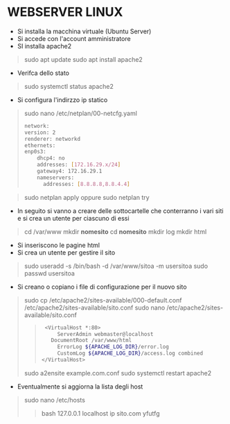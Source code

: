 # WEBSERVER LINUX
- Si installa la macchina virtuale (Ubuntu Server)
- Si accede con l'account amministratore
- SI installa apache2
>sudo apt update
>sudo apt install apache2
- Verifca dello stato
>sudo systemctl status apache2
- Si configura l'indirzzo ip statico
> sudo nano /etc/netplan/00-netcfg.yaml
>```bash
> network:
> version: 2
> renderer: networkd
> ethernets:
> enp0s3:
>     dhcp4: no
>     addresses: [172.16.29.x/24]
>     gateway4: 172.16.29.1
>     nameservers:
>       addresses: [8.8.8.8,8.8.4.4]

>  sudo netplan apply
oppure
> sudo netplan try

- In seguito si vanno a creare delle sottocartelle che conterranno i vari siti e si crea un utente per ciascuno di essi
> cd /var/www
> mkdir **nomesito**
> cd **nomesito**
> mkdir log
> mkdir html
- Si inseriscono le pagine html
- Si crea un utente per gestire il sito
> sudo useradd -s /bin/bash -d /var/www/sitoa -m usersitoa
> sudo passwd usersitoa
- Si creano o copiano i file di configurazione per il nuovo sito
> sudo  cp /etc/apache2/sites-available/000-default.conf /etc/apache2/sites-available/sito.conf
> sudo  nano /etc/apache2/sites-available/sito.conf
>>```bash
>>  <VirtualHost *:80>
>>      ServerAdmin webmaster@localhost
>>    DocumentRoot /var/www/html
>>      ErrorLog ${APACHE_LOG_DIR}/error.log
>>      CustomLog ${APACHE_LOG_DIR}/access.log combined
>></VirtualHost>
> sudo a2ensite example.com.conf
> sudo systemctl restart apache2
- Eventualmente si aggiorna la lista degli host
> sudo  nano /etc/hosts
>>bash
>>127.0.0.1   localhost
>>ip sito.com yfutfg
